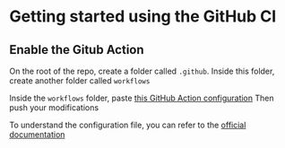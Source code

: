 # Getting started using the GitHub CI 

## Enable the Gitub Action 

On the root of the repo, create a folder called `.github`. 
Inside this folder, create another folder called `workflows`

Inside the `workflows` folder, paste [this GitHub Action configuration](.github/workflows/python-pip-ci.yaml)
Then push your modifications


To understand the configuration file, you can refer to the [official documentation](https://github.com/features/actions)  
